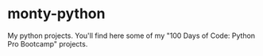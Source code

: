 # monty-python
My python projects.
You'll find here some of my "100 Days of Code: Python Pro Bootcamp" projects.

